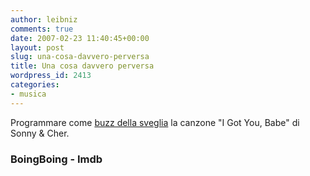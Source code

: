 ```yaml
---
author: leibniz
comments: true
date: 2007-02-23 11:40:45+00:00
layout: post
slug: una-cosa-davvero-perversa
title: Una cosa davvero perversa
wordpress_id: 2413
categories:
- musica
---
```


Programmare come [buzz della sveglia](http://www.boingboing.net/2007/02/22/ikeas_slabang_alarm_.html) la canzone "I Got You, Babe" di Sonny & Cher.


### BoingBoing - Imdb
